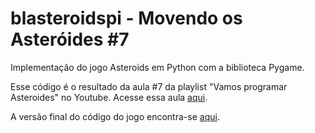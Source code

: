 # blasteroidspi - Movendo os Asteróides #7
Implementação do jogo Asteroids em Python com a biblioteca Pygame.

Esse código é o resultado da aula #7 da playlist "Vamos programar Asteroides" no Youtube. Acesse essa aula [aqui](https://youtu.be/MkN7sYSl5yI).

A versão final do código do jogo encontra-se [aqui](https://github.com/camargo-advanced/blasteroidspi).
